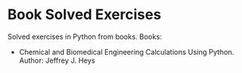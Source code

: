 # Book Solved Exercises
 Solved exercises in Python from books.
 Books:
- Chemical and Biomedical Engineering Calculations Using Python. Author: Jeffrey J. Heys
